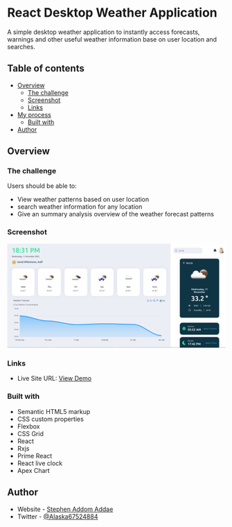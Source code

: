 # React Desktop Weather Application

A simple desktop weather application to instantly access forecasts, warnings and other useful weather information base on user location and searches.

## Table of contents

- [Overview](#overview)
  - [The challenge](#the-challenge)
  - [Screenshot](#screenshot)
  - [Links](#links)
- [My process](#my-process)
  - [Built with](#built-with)
- [Author](#author)

## Overview

### The challenge

Users should be able to:

- View weather patterns based on user location
- search weather information for any location
- Give an summary analysis overview of the weather forecast patterns

### Screenshot

![](./weather_application.PNG)

### Links

- Live Site URL: [View Demo](https://stephen-adom.github.io/tip-calculator)

### Built with

- Semantic HTML5 markup
- CSS custom properties
- Flexbox
- CSS Grid
- React
- Rxjs
- Prime React
- React live clock
- Apex Chart

## Author

- Website - [Stephen Addom Addae](https://stephen-adom.github.io/tip-calculator)
- Twitter - [@Alaska67524884](https://twitter.com/Alaska67524884)
